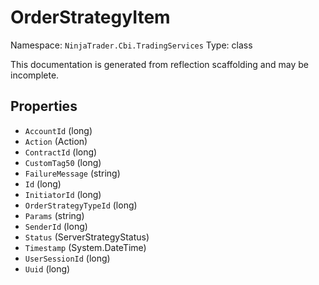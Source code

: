 # OrderStrategyItem

Namespace: `NinjaTrader.Cbi.TradingServices`
Type: class

This documentation is generated from reflection scaffolding and may be incomplete.

## Properties
- `AccountId` (long)
- `Action` (Action)
- `ContractId` (long)
- `CustomTag50` (long)
- `FailureMessage` (string)
- `Id` (long)
- `InitiatorId` (long)
- `OrderStrategyTypeId` (long)
- `Params` (string)
- `SenderId` (long)
- `Status` (ServerStrategyStatus)
- `Timestamp` (System.DateTime)
- `UserSessionId` (long)
- `Uuid` (long)

